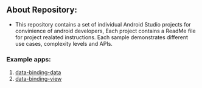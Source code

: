 ## About Repository:
- This repository contains a set of individual Android Studio projects for convinience of android developers, Each project contains a ReadMe file for project realated instructions. Each sample demonstrates different use cases, complexity levels and APIs.

### Example apps:

1.  [data-binding-data](https://github.com/amirdora/android-example-projects/tree/master/data-binding-data)
2.  [data-binding-view](https://github.com/amirdora/android-example-projects/tree/master/data-binding-view)
